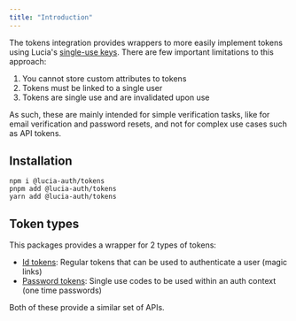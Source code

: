 ```yaml
---
title: "Introduction"
---
```


The tokens integration provides wrappers to more easily implement tokens using Lucia's [single-use keys](). There are few important limitations to this approach:

1. You cannot store custom attributes to tokens
2. Tokens must be linked to a single user
3. Tokens are single use and are invalidated upon use

As such, these are mainly intended for simple verification tasks, like for email verification and password resets, and not for complex use cases such as API tokens.

## Installation

```
npm i @lucia-auth/tokens
pnpm add @lucia-auth/tokens
yarn add @lucia-auth/tokens
```

## Token types

This packages provides a wrapper for 2 types of tokens:

- [Id tokens](): Regular tokens that can be used to authenticate a user (magic links)
- [Password tokens](): Single use codes to be used within an auth context (one time passwords)

Both of these provide a similar set of APIs.
